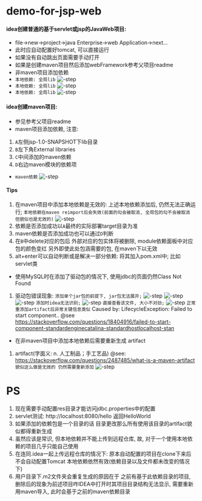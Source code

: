 # demo-for-jsp-web

#### idea创建普通的基于servlet或jsp的JavaWeb项目:
* file->new->project->java Enterprise->web Application->next...
* 此时应自动配置好tomcat, 可以直接运行
* 如果没有自动跳出页面需要手动打开
* 如果是创建maven项目然后添加webFramework参考父项目readme
* 非maven项目添加依赖
*  `本地依赖: 全局lib` ![-step](docs/assets/dep_on_hands/step_1.png)
*  `本地依赖: 全局lib` ![-step](docs/assets/dep_on_hands/step_2.png)
*  `本地依赖: 全局lib` ![-step](docs/assets/dep_on_hands/step_3.png)

#### idea创建maven项目:
* 参见参考父项目readme
* maven项目添加依赖, 注意:
1. `A`左侧jsp-1.0-SNAPSHOT下lib目录
2. `B`左下角External libraries
3. `C`中间添加的maven依赖
4. `D`右边maven模块的依赖项
*  `maven依赖` ![-step](docs/assets/step_1.png)

#### Tips
1. 在maven项目中添加本地依赖是无效的: 上述本地依赖添加后, 仍然无法正确运行;
`本地依赖在maven reimport后会失效(前面的勾会被取消, 全局包的勾不会被取消 但貌似也是无效的)`
![-step](docs/assets/dep_on_hands/step_4.png)
2. 依赖是否添加成功以`A`最终的实际部署target目录为准
3. maven依赖是否添加成功也可以通过`D`判断
4. 在`B`中delete对应的包后 外部对应的包实体将被删除, module依赖面板中对应包的颜色变红 另外即使此处包涵需要的包, 在maven下以无效
5. alt+enter可以自动判断或是解决一部分依赖: 将其加入pom.xml中; 比如 servlet类 
* 使用MySQL时在添加了驱动包的情况下, 使用jdbc的页面仍然Class Not Found
1. 驱动包错误现象:
`添加单个jar包的前提下, jar包无法展开;` ![-step](docs/assets/err/mysql_err_1.png)
![-step](docs/assets/err/mysql_err_2.png)
![-step](docs/assets/err/mysql_err_3.png)
`添加时idea无法识别;` ![-step](docs/assets/err/mysql_err_4.png)
`直接查看该文件, 大小不对劲;` ![-step](docs/assets/err/mysql_err_5.png)
`正常重添加artifact后异常关键信息类似` Caused by: LifecycleException: Failed to start component.. @see https://stackoverflow.com/questions/18404916/failed-to-start-component-standardenginecatalina-standardhostlocalhost-stan

* 在非maven项目中添加本地依赖后需要重新生成 artifact
1. artifact(字面义: n. 人工制品；手工艺品) @see: https://stackoverflow.com/questions/2487485/what-is-a-maven-artifact
`貌似这么做是无效的 仍然需要重新添加` ![-step](docs/assets/err/mysql_err_6.png)

# PS
1. 现在需要手动配置res目录才能访问jdbc.properties中的配置
2. servlet测试: http://localhost:8080/hello 返回HelloWorld
3. 如果添加的依赖包是一个目录的话 目录更改那么所有使用该目录的artifact貌似都得重新生成
4. 虽然应该是常识, 但本地依赖并不能上传到远程仓库, 故, 对于一个使用本地依赖的项目几乎只能自己使用
5. 在连同.idea一起上传远程仓库的情况下: 原本自动配置的项目在clone下来后不会自动配置Tomcat 本地依赖依然有效(依赖目录以及文件都未改变的情况下)
6. 用户目录下.m2文件夹会重复生成的原因在于 之前有基于此依赖目录的项目, 删除后的现象为前述项目咋IDEA中打开时其项目目录结构无法显示, 需要重新用maven导入, 此时会基于之前的maven依赖目录
